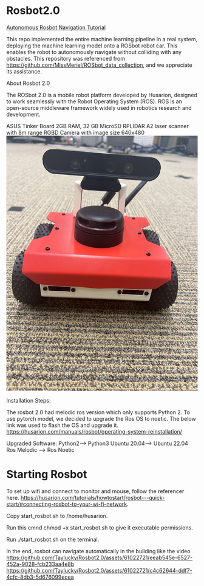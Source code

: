 # Rosbot2.0

[Autonomous Rosbot Navigation Tutorial ](https://github.com/MissMeriel/ROSbot_data_collection/tree/master)

This repo implemented the entire machine learning pipeline in a real system, deploying the machine learning model onto a ROSbot robot car. This enables the robot to autonomously navigate without colliding with any obstacles.
This repository was referenced from https://github.com/MissMeriel/ROSbot_data_collection, and we appreciate its assistance.

About Rosbot 2.0


The ROSbot 2.0 is a mobile robot platform developed by Husarion, designed to work seamlessly with the Robot Operating System (ROS). ROS is an open-source middleware framework widely used in robotics research and development. 

ASUS Tinker Board 2GB RAM, 32 GB MicroSD 
RPLIDAR A2 laser scanner with 8m range 
RGBD Camera with image size 640x480 
![image](https://github.com/Taylucky/Rosbot2.0/blob/master/figures/IMG_2994.jpg)

Installation Steps: 

The rosbot 2.0 had melodic ros version which only supports Python 2. 
To use pytorch model, we decided to upgrade the Ros OS to noetic. The below link was used to flash the OS and upgrade it. 
https://husarion.com/manuals/rosbot/operating-system-reinstallation/ 

Upgraded Software:
Python2--> Python3
Ubuntu 20.04--> Ubuntu 22.04
Ros Melodic --> Ros Noetic


# Starting Rosbot

To set up wifi and connect to monitor and mouse, follow the referencer here. https://husarion.com/tutorials/howtostart/rosbot---quick-start/#connecting-rosbot-to-your-wi-fi-network.

Copy start_rosbot.sh to /home/husarion.

Run this cmnd chmod +x start_rosbot.sh to give it executable permissions.

Run ./start_rosbot.sh on the terminal.

In the end, rosbot can navigate automatically in the building like the video<br>
https://github.com/Taylucky/Rosbot2.0/assets/61022721/eeab545e-6527-452a-9028-fcb233aa4e8b
https://github.com/Taylucky/Rosbot2.0/assets/61022721/c4c62644-ddf7-4cfc-8db3-5d676099ecea
 
